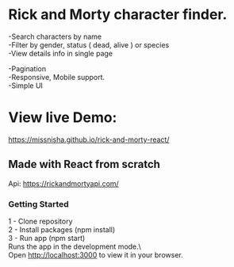# Rick and Morty character finder.
-Search characters by name  
-Filter by gender, status ( dead, alive ) or species  
-View details info in single page  

-Pagination  
-Responsive, Mobile support.  
-Simple UI  


# View live Demo:
https://missnisha.github.io/rick-and-morty-react/


## Made with React from scratch
Api: https://rickandmortyapi.com/

### Getting Started

1 - Clone repository  
2 - Install packages (npm install)  
3 - Run app (npm start)  
Runs the app in the development mode.\  
Open [http://localhost:3000](http://localhost:3000) to view it in your browser.  

